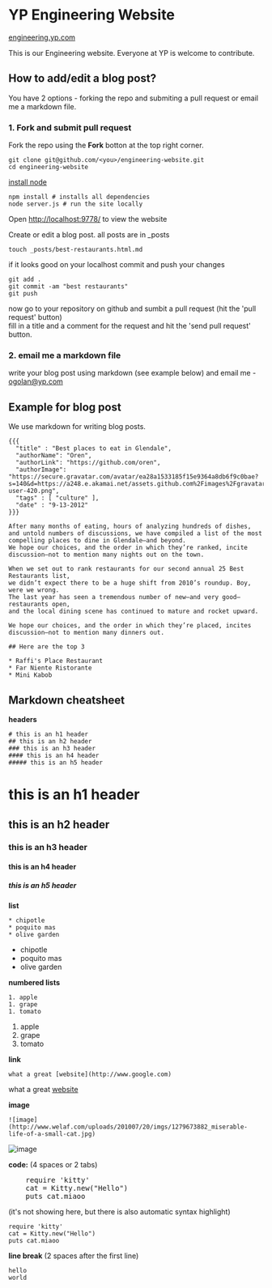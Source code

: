 # YP Engineering Website
[engineering.yp.com](http://engineering.yp.com)

This is our Engineering website. Everyone at YP is welcome to contribute.  

## How to add/edit a blog post?

You have 2 options - forking the repo and submiting a pull request or email me a markdown file.

### 1. Fork and submit pull request

Fork the repo using the **Fork** botton at the top right corner.

    git clone git@github.com/<you>/engineering-website.git
    cd engineering-website 

[install node](http://nodejs.org)

    npm install # installs all dependencies
    node server.js # run the site locally

Open [http://localhost:9778/](http://localhost:9778/) to view the website

Create or edit a blog post. all posts are in _posts
    
    touch _posts/best-restaurants.html.md

if it looks good on your localhost commit and push your changes

    git add .
    git commit -am "best restaurants"
    git push

now go to your repository on github and sumbit a pull request (hit the 'pull request' button)  
fill in a title and a comment for the request and hit the 'send pull request' button.

### 2. email me a markdown file

write your blog post using markdown (see example below) and email me - ogolan@yp.com

## Example for blog post

We use markdown for writing blog posts.


    {{{
      "title" : "Best places to eat in Glendale",
      "authorName": "Oren",
      "authorLink": "https://github.com/oren",
      "authorImage": "https://secure.gravatar.com/avatar/ea28a1533185f15e9364a8db6f9c0bae?s=140&d=https://a248.e.akamai.net/assets.github.com%2Fimages%2Fgravatars%2Fgravatar-user-420.png",
      "tags" : [ "culture" ],
      "date" : "9-13-2012"
    }}}

    After many months of eating, hours of analyzing hundreds of dishes, 
    and untold numbers of discussions, we have compiled a list of the most compelling places to dine in Glendale—and beyond. 
    We hope our choices, and the order in which they’re ranked, incite discussion—not to mention many nights out on the town.

    When we set out to rank restaurants for our second annual 25 Best Restaurants list, 
    we didn’t expect there to be a huge shift from 2010’s roundup. Boy, were we wrong. 
    The last year has seen a tremendous number of new—and very good—restaurants open, 
    and the local dining scene has continued to mature and rocket upward. 
    
    We hope our choices, and the order in which they’re placed, incites discussion—not to mention many dinners out.
    
    ## Here are the top 3
   
    * Raffi's Place Restaurant
    * Far Niente Ristorante
    * Mini Kabob

## Markdown cheatsheet

**headers**

    # this is an h1 header
    ## this is an h2 header
    ### this is an h3 header
    #### this is an h4 header
    ##### this is an h5 header

# this is an h1 header
## this is an h2 header
### this is an h3 header
#### this is an h4 header
##### this is an h5 header

**list**

    * chipotle
    * poquito mas
    * olive garden

* chipotle
* poquito mas
* olive garden

**numbered lists**

    1. apple
    1. grape
    1. tomato

1. apple
1. grape
1. tomato

**link**

    what a great [website](http://www.google.com)

what a great [website](http://www.google.com)
    
**image**

    ![image](http://www.welaf.com/uploads/201007/20/imgs/1279673882_miserable-life-of-a-small-cat.jpg)

![image](http://www.welaf.com/uploads/201007/20/imgs/1279673882_miserable-life-of-a-small-cat.jpg)

**code:** (4 spaces or 2 tabs)

<pre>
    require 'kitty'
    cat = Kitty.new("Hello")
    puts cat.miaoo
</pre>

(it's not showing here, but there is also automatic syntax highlight)

    require 'kitty'
    cat = Kitty.new("Hello")
    puts cat.miaoo

**line break** (2 spaces after the first line)

    hello  
    world
